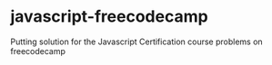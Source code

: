 # javascript-freecodecamp
Putting solution for the Javascript Certification course problems on freecodecamp
